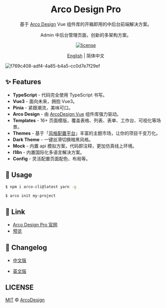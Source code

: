 <div align="center">
  <h1>Arco Design Pro</h1>
</div>

<div align="center">

基于 [Arco Design](https://arco.design/) Vue 组件库的开箱即用的中后台前端解决方案。

Admin 中后台管理页面，创新的多架构方案。

[![license](https://img.shields.io/badge/license-MIT-blue.svg)](https://github.com/arco-design/arco-design-pro/blob/main/LICENSE)

</div>


<div align="center">

[English](./README.md) | 简体中文

</div>

![f769c408-adf4-4a85-b4a5-cc0d7e7f29ef](https://user-images.githubusercontent.com/19399269/148364725-b7a36383-04a9-4d67-87a4-91e970d0d083.gif)

## ✨ Features

- **TypeScript**  -  代码完全使用 TypeScript 书写。
- **Vue3** - 面向未来，拥抱 Vue3。
- **Pinia** - 紧跟潮流，美味可口。
- **Arco Design**  -  由 [ArcoDesign Vue](https://github.com/arco-design/arco-design-vue) 组件库强力驱动。
- **Templates** - 16+ 页面模版，覆盖表格、列表、表单、工作台、可视化等场景。
- **Themes** - 基于「[风格配置平台](https://arco.design/themes)」丰富的主题市场，让你的项目千变万化。
- **Dark Theme**  -  一键丝滑切换暗黑风格。
- **Mock**  -  内置 api 模拟方案，代码即注释，更加仿真线上环境。
- **I18n** - 内置国际化多语言解决方案。
- **Config** - 灵活配置页面配色、布局等。


## 🌈 Usage

```bash
$ npm i arco-cli@latest yarn -g

$ arco init my-project
```

## 🔗 Link

- [Arco Design Pro 官网](https://pro.arco.design)
- [预览](https://vue-pro.arco.design)

## 💎 Changelog

- [中文版](https://github.com/arco-design/arco-design-pro-vue/blob/main/docs/changelog.zh-CN.md)

- [英文版](https://github.com/arco-design/arco-design-pro-vue/blob/main/docs/changelog.md)

## LICENSE

[MIT](./LICENSE) © [ArcoDesign](https://arco.design)
